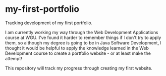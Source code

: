 # my-first-portfolio
Tracking development of my first portfolio.

I am currently working my way through the Web Development Applications course at WGU. I've found it harder to remember things if I don't try to apply them, so although my degree is going to be in Java Software Development, I thought it would be helpful to apply the knowledge learned in the Web Development course to create a portfolio website - or at least make the attempt! 

This repository will track my progress through creating my first website. 
